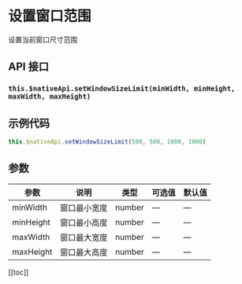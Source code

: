 # 设置窗口范围

设置当前窗口尺寸范围

## API 接口

### `this.$nativeApi.setWindowSizeLimit(minWidth, minHeight, maxWidth, maxHeight)`

## 示例代码

```js
this.$nativeApi.setWindowSizeLimit(500, 500, 1000, 1000)
```

## 参数

| 参数      | 说明         | 类型   | 可选值 | 默认值 |
| --------- | ------------ | ------ | ------ | ------ |
| minWidth  | 窗口最小宽度 | number | —      | —      |
| minHeight | 窗口最小高度 | number | —      | —      |
| maxWidth  | 窗口最大宽度 | number | —      | —      |
| maxHeight | 窗口最大高度 | number | —      | —      |

[[toc]]
